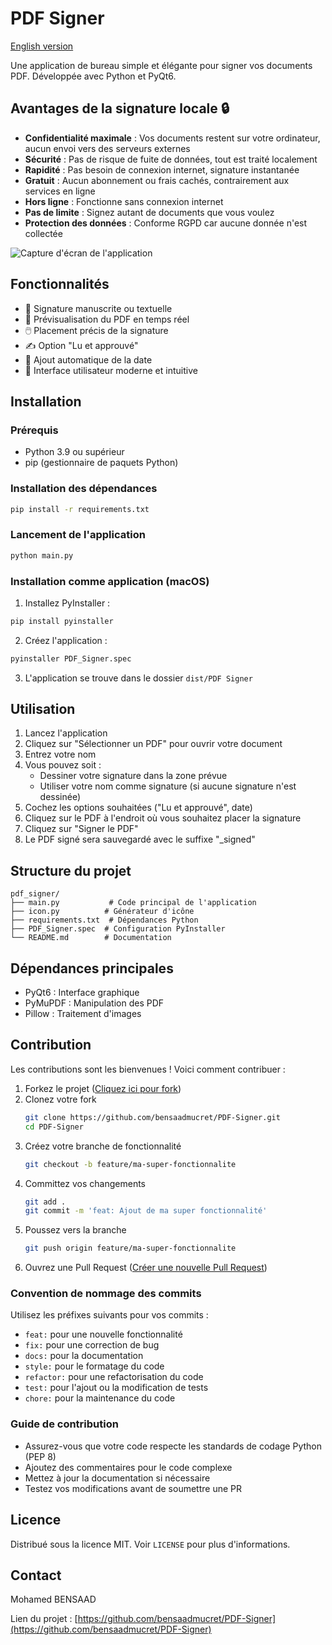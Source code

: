 # PDF Signer

[English version](README.en.md)

Une application de bureau simple et élégante pour signer vos documents PDF. Développée avec Python et PyQt6.

## Avantages de la signature locale 🔒

- **Confidentialité maximale** : Vos documents restent sur votre ordinateur, aucun envoi vers des serveurs externes
- **Sécurité** : Pas de risque de fuite de données, tout est traité localement
- **Rapidité** : Pas besoin de connexion internet, signature instantanée
- **Gratuit** : Aucun abonnement ou frais cachés, contrairement aux services en ligne
- **Hors ligne** : Fonctionne sans connexion internet
- **Pas de limite** : Signez autant de documents que vous voulez
- **Protection des données** : Conforme RGPD car aucune donnée n'est collectée

![Capture d'écran de l'application](screenshot.png)

## Fonctionnalités

- 📝 Signature manuscrite ou textuelle
- 📄 Prévisualisation du PDF en temps réel
- 🖱️ Placement précis de la signature
- ✍️ Option "Lu et approuvé"
- 📅 Ajout automatique de la date
- 🎨 Interface utilisateur moderne et intuitive

## Installation

### Prérequis

- Python 3.9 ou supérieur
- pip (gestionnaire de paquets Python)

### Installation des dépendances

```bash
pip install -r requirements.txt
```

### Lancement de l'application

```bash
python main.py
```

### Installation comme application (macOS)

1. Installez PyInstaller :
```bash
pip install pyinstaller
```

2. Créez l'application :
```bash
pyinstaller PDF_Signer.spec
```

3. L'application se trouve dans le dossier `dist/PDF Signer`

## Utilisation

1. Lancez l'application
2. Cliquez sur "Sélectionner un PDF" pour ouvrir votre document
3. Entrez votre nom
4. Vous pouvez soit :
   - Dessiner votre signature dans la zone prévue
   - Utiliser votre nom comme signature (si aucune signature n'est dessinée)
5. Cochez les options souhaitées ("Lu et approuvé", date)
6. Cliquez sur le PDF à l'endroit où vous souhaitez placer la signature
7. Cliquez sur "Signer le PDF"
8. Le PDF signé sera sauvegardé avec le suffixe "_signed"

## Structure du projet

```
pdf_signer/
├── main.py           # Code principal de l'application
├── icon.py          # Générateur d'icône
├── requirements.txt  # Dépendances Python
├── PDF_Signer.spec  # Configuration PyInstaller
└── README.md        # Documentation
```

## Dépendances principales

- PyQt6 : Interface graphique
- PyMuPDF : Manipulation des PDF
- Pillow : Traitement d'images

## Contribution

Les contributions sont les bienvenues ! Voici comment contribuer :

1. Forkez le projet ([Cliquez ici pour fork](https://github.com/bensaadmucret/PDF-Signer/fork))
2. Clonez votre fork
   ```bash
   git clone https://github.com/bensaadmucret/PDF-Signer.git
   cd PDF-Signer
   ```
3. Créez votre branche de fonctionnalité
   ```bash
   git checkout -b feature/ma-super-fonctionnalite
   ```
4. Committez vos changements
   ```bash
   git add .
   git commit -m 'feat: Ajout de ma super fonctionnalité'
   ```
5. Poussez vers la branche
   ```bash
   git push origin feature/ma-super-fonctionnalite
   ```
6. Ouvrez une Pull Request ([Créer une nouvelle Pull Request](https://github.com/bensaadmucret/PDF-Signer/compare))

### Convention de nommage des commits

Utilisez les préfixes suivants pour vos commits :
- `feat:` pour une nouvelle fonctionnalité
- `fix:` pour une correction de bug
- `docs:` pour la documentation
- `style:` pour le formatage du code
- `refactor:` pour une refactorisation du code
- `test:` pour l'ajout ou la modification de tests
- `chore:` pour la maintenance du code

### Guide de contribution

- Assurez-vous que votre code respecte les standards de codage Python (PEP 8)
- Ajoutez des commentaires pour le code complexe
- Mettez à jour la documentation si nécessaire
- Testez vos modifications avant de soumettre une PR

## Licence

Distribué sous la licence MIT. Voir `LICENSE` pour plus d'informations.

## Contact

Mohamed BENSAAD

Lien du projet : [https://github.com/bensaadmucret/PDF-Signer](https://github.com/bensaadmucret/PDF-Signer)
